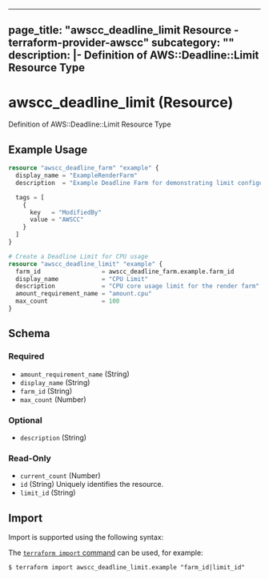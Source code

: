 
---
page_title: "awscc_deadline_limit Resource - terraform-provider-awscc"
subcategory: ""
description: |-
  Definition of AWS::Deadline::Limit Resource Type
---

# awscc_deadline_limit (Resource)

Definition of AWS::Deadline::Limit Resource Type

## Example Usage

```terraform
resource "awscc_deadline_farm" "example" {
  display_name = "ExampleRenderFarm"
  description  = "Example Deadline Farm for demonstrating limit configuration"

  tags = [
    {
      key   = "ModifiedBy"
      value = "AWSCC"
    }
  ]
}

# Create a Deadline Limit for CPU usage
resource "awscc_deadline_limit" "example" {
  farm_id                 = awscc_deadline_farm.example.farm_id
  display_name            = "CPU Limit"
  description             = "CPU core usage limit for the render farm"
  amount_requirement_name = "amount.cpu"
  max_count               = 100
}
```

<!-- schema generated by tfplugindocs -->
## Schema

### Required

- `amount_requirement_name` (String)
- `display_name` (String)
- `farm_id` (String)
- `max_count` (Number)

### Optional

- `description` (String)

### Read-Only

- `current_count` (Number)
- `id` (String) Uniquely identifies the resource.
- `limit_id` (String)

## Import

Import is supported using the following syntax:

The [`terraform import` command](https://developer.hashicorp.com/terraform/cli/commands/import) can be used, for example:

```shell
$ terraform import awscc_deadline_limit.example "farm_id|limit_id"
```
